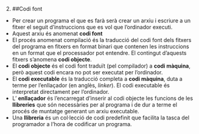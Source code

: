 2. ##Codi font
- Per crear un programa el que es farà serà crear un arxiu i escriure a un fitxer el
  seguit d’instruccions que es vol que l’ordinador executi.
- Aquest arxiu és anomenat **codi font**
- El procés anomenat compilació és la traducció del codi font dels fitxers del
  programa en fitxers en format binari que contenen les instruccions en un format que el processador pot entendre. El contingut    d’aquests fitxers s’anomena **codi objecte**.
- El **codi objecte** és el codi font traduït (pel compilador) a **codi màquina**, però aquest codi encara no pot ser executat     per l’ordinador.
- El **codi executable** és la traducció completa a **codi màquina**, duta a terme per
  l’enllaçador (en anglès, _linker_). El codi executable és interpretat directament
  per l’ordinador.
- L’ **enllaçador** és l’encarregat d’inserir al codi objecte les funcions de les **llibreries**
  que són necessàries per al programa i de dur a terme el procés de muntatge generant un arxiu executable.
- Una **llibreria** és un col·lecció de codi predefinit que facilita la tasca del programador
  a l’hora de codificar un programa.
